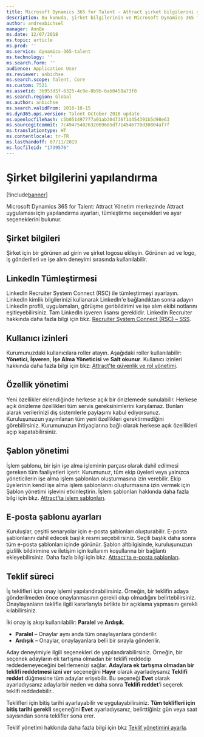 ```yaml
---
title: Microsoft Dynamics 365 for Talent - Attract şirket bilgilerini yapılandırma
description: Bu konuda, şirket bilgilerinin ve Microsoft Dynamics 365 for Talent - Attract markasının nasıl yapılandırılacağı açıklanmaktadır.
author: andreabichsel
manager: AnnBe
ms.date: 12/07/2018
ms.topic: article
ms.prod: ''
ms.service: dynamics-365-talent
ms.technology: ''
ms.search.form: ''
audience: Application User
ms.reviewer: anbichse
ms.search.scope: Talent, Core
ms.custom: 7521
ms.assetid: 3b953d5f-6325-4c9e-8b9b-6ab0458a73f8
ms.search.region: Global
ms.author: anbichse
ms.search.validFrom: 2018-10-15
ms.dyn365.ops.version: Talent October 2018 update
ms.openlocfilehash: c5b051497777a01ab304736f1d454391b5d98e63
ms.sourcegitcommit: 7c49475402632069685df714546770d30804af7f
ms.translationtype: HT
ms.contentlocale: tr-TR
ms.lasthandoff: 07/11/2019
ms.locfileid: "1739576"
---
```

# <a name="configure-company-information"></a>Şirket bilgilerini yapılandırma
[!include[banner](../includes/banner.md)]

Microsoft Dynamics 365 for Talent: Attract Yönetim merkezinde Attract uygulaması için yapılandırma ayarları, tümleştirme seçenekleri ve ayar seçeneklerini bulunur.

## <a name="company-information"></a>Şirket bilgileri

Şirket için bir görünen ad girin ve şirket logosu ekleyin. Görünen ad ve logo, iş gönderileri ve işe alım deneyimi sırasında kullanılabilir.

## <a name="linkedin-integration"></a>LinkedIn Tümleştirmesi

LinkedIn Recruiter System Connect (RSC) ile tümleştirmeyi ayarlayın. LinkedIn kimlik bilgilerinizi kullanarak LinkedIn'e bağlandıktan sonra adayın LinkedIn profili, uygulamaları, görüşme geribildirimi ve işe alım ekibi notlarını eşitleyebilirsiniz. Tam LinkedIn işveren lisansı gereklidir. LinkedIn Recruiter hakkında daha fazla bilgi için bkz. [Recruiter System Connect (RSC) – SSS](https://www.linkedin.com/help/recruiter/answer/90483).

## <a name="user-permissions"></a>Kullanıcı izinleri

Kurumunuzdaki kullanıcılara roller atayın. Aşağıdaki roller kullanılabilir: **Yönetici**, **İşveren**, **İşe Alma Yöneticisi** ve **Salt okunur**. Kullanıcı izinleri hakkında daha fazla bilgi için bkz: [Attract'te güvenlik ve rol yönetimi](./security-attract.md).

## <a name="feature-management"></a>Özellik yönetimi

Yeni özellikler eklendiğinde herkese açık bir önizlemede sunulabilir. Herkese açık önizleme özellikleri tüm servis gereksinimlerini karşılamaz. Bunları alarak verilerinizi dış sistemlerle paylaşımı kabul ediyorsunuz. Kuruluşunuzun yayımlanan tüm yeni özellikleri gerektirmediğini görebilirsiniz. Kurumunuzun ihtiyaçlarına bağlı olarak herkese açık özellikleri açıp kapatabilirsiniz.

## <a name="template-management"></a>Şablon yönetimi

İşlem şablonu, bir işin işe alma işleminin parçası olarak dahil edilmesi gereken tüm faaliyetleri içerir. Kurumunuz, tüm ekip üyeleri veya yalnızca yöneticilerin işe alma işlem şablonları oluşturmasına izin verebilir. Ekip üyelerinin kendi işe alma işlem şablonlarını oluşturmasına izin vermek için Şablon yönetimi işlevini etkinleştirin. İşlem şablonları hakkında daha fazla bilgi için bkz. [Attract'ta işlem şablonları](./process-templates-attract.md).

## <a name="email-template-settings"></a>E-posta şablonu ayarları

Kuruluşlar, çeşitli senaryolar için e-posta şablonları oluşturabilir. E-posta şablonlarını dahil edecek başlık resmi seçebilirsiniz. Seçili başlık daha sonra tüm e-posta şablonları içinde görünür. Şablon altbilgisinde, kuruluşunuzun gizlilik bildirimine ve iletişim için kullanım koşullarına bir bağlantı ekleyebilirsiniz. Daha fazla bilgi için bkz. [Attract'ta e-posta şablonları](./email-templates.md).

## <a name="offer-process"></a>Teklif süreci

İş teklifleri için onay işlemi yapılandırabilirsiniz. Örneğin, bir teklifin adaya gönderilmeden önce onaylanmasının gerekli olup olmadığını belirtebilirsiniz. Onaylayanların teklifle ilgili kararlarıyla birlikte bir açıklama yapmasını gerekli kılabilirsiniz.

İki onay iş akışı kullanılabilir: **Paralel** ve **Ardışık**.

- **Paralel** – Onaylar aynı anda tüm onaylayanlara gönderilir.
- **Ardışık** – Onaylar, onaylayanlara belli bir sırayla gönderilir.

Aday deneyimiyle ilgili seçenekleri de yapılandırabilirsiniz. Örneğin, bir seçenek adayların ek tartışma olmadan bir teklifi reddedip reddedemeyeceğini belirlemenizi sağlar. **Adaylara ek tartışma olmadan bir teklifi reddetmesi izni ver** seçeneğini **Hayır** olarak ayarladıysanız **Teklifi reddet** düğmesine tüm adaylar erişebilir. Bu seçeneği **Evet** olarak ayarladıysanız adaylarbir neden ve daha sonra **Teklifi reddet**'i seçerek teklifi reddedebilir..

Teklifleri için bitiş tarihi ayarlayabilir ve uygulayabilirsiniz. **Tüm teklifleri için bitiş tarihi gerekli** seçeneğini **Evet** ayarladıysanız, belirttiğiniz gün veya saat sayısından sonra teklifler sona erer.

Teklif yönetimi hakkında daha fazla bilgi için bkz [Teklif yönetimini ayarla](./offer-setup.md).

